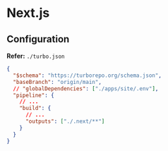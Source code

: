 # Next.js

## Configuration

**Refer:** `./turbo.json`

```json
{
  "$schema": "https://turborepo.org/schema.json",
  "baseBranch": "origin/main",
  // "globalDependencies": ["./apps/site/.env"],
  "pipeline": {
    // ...
    "build": {
      // ...
      "outputs": ["./.next/**"]
    }
  }
}
```

<!--
{
  "$schema": "https://turborepo.org/schema.json",
  "baseBranch": "origin/main",
  "pipeline": {
    "@my-project/site#build": {
      "dependsOn": [
        "^build",
        "$NEXT_PUBLIC_SITE_URL",
        "$NEXT_PUBLIC_ASSETS_URL",
        "$NEXT_PUBLIC_GA_MEASUREMENT_ID",
        "$SENTRY_DSN",
        "$SENTRY_AUTH_TOKEN"
      ],
      "outputs": ["./.next/**"]
    },
  }
}
-->
